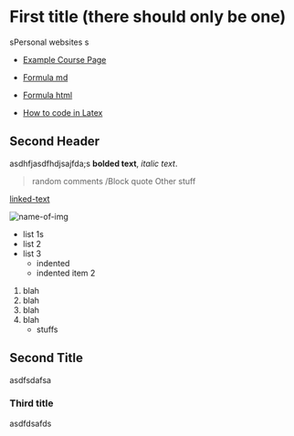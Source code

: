 # First title (there should only be one)

sPersonal websites
s

- [Example Course Page](example.md)
  
- [Formula md](formulas.md)
  
- [Formula html](formulas.html)
  
- [How to code in Latex](syntax.md)
  
## Second Header

asdhfjasdfhdjsajfda;s **bolded text**, *italic text*.

> random comments
> /Block quote
> Other stuff

[linked-text](actual_link)

![name-of-img](https://i.ytimg.com/vi/Sg14jNbBb-8/hqdefault.jpg)

- list 1s
- list 2
- list 3
  - indented
  - indented item 2

1. blah
2. blah
3. blah
4. blah
   - stuffs

## Second Title

asdfsdafsa

### Third title

asdfdsafds

